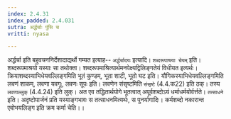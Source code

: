 ```yaml
---
index: 2.4.31
index_padded: 2.4.031
sutra: अर्द्धर्चाः पुंसि च
vritti: nyasa

---
```

अर्द्धर्चा इति बहुवचननिर्देशादाद्यर्थो गम्यत इत्याह-- `अर्द्धर्चादयः` इत्यादि।
`शब्दरूपाश्रया चेयम्` इति। शब्दरूपमाश्रयो यस्याः सा तथोक्ता। शब्दरूपमाश्रित्यार्थमनपेक्ष्यद्विलिङ्गतेयं विधीयत इत्यर्थः। क्रियाशब्दस्याभिधेयवल्लिङ्गमिति भूतं कुण्डम्, भूता शाटी, भूतो घट इति। यौगिकस्याभिधेयवल्लिङ्गमिति लवणं शाकम्, लवणा यवगूः, लवणः सूपः इति। लवणेन संसृष्टमिति `संसृष्टे` (4.4.क22) इति ठक्। तस्य `लवणाल्लुक्` (4.4.24) इति लुक्। अत एव तद्धितार्थयोगे भूतत्वात् अपूर्वशब्दोऽयं धर्माधर्मयोर्वर्त्तते। `तत्साधने` इति। अदृष्टोपार्जनं प्रति यस्याङ्गभावः स तत्साधनमित्यर्थः, स पुनर्यागादिः। कर्मशब्दो नकारान्त एवोभयलिङ्ग इति क्रम कर्मा चेति।।